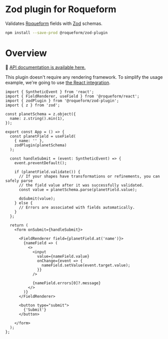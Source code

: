 # Zod plugin for Roqueform

Validates [Roqueform](https://github.com/smikhalevski/roqueform#readme) fields with [Zod](https://zod.dev/) schemas.

```sh
npm install --save-prod @roqueform/zod-plugin
```

# Overview

🔎 [API documentation is available here.](https://smikhalevski.github.io/roqueform/modules/zod_plugin.html)

This plugin doesn't require any rendering framework. To simplify the usage example, we're going to use
[the React integration](../react#readme).

```tsx
import { SyntheticEvent } from 'react';
import { FieldRenderer, useField } from '@roqueform/react';
import { zodPlugin } from '@roqueform/zod-plugin';
import { z } from 'zod';

const planetSchema = z.object({
  name: z.string().min(1),
});

export const App = () => {
  const planetField = useField(
    { name: '' },
    zodPlugin(planetSchema)
  );

  const handleSubmit = (event: SyntheticEvent) => {
    event.preventDefault();

    if (planetField.validate()) {
      // If your shapes have transformations or refinements, you can safely parse
      // the field value after it was successfully validated.
      const value = planetSchema.parse(planetField.value);
      
      doSubmit(value);
    } else {
      // Errors are associated with fields automatically.
    }
  };

  return (
    <form onSubmit={handleSubmit}>

      <FieldRenderer field={planetField.at('name')}>
        {nameField => (
          <>
            <input
              value={nameField.value}
              onChange={event => {
                nameField.setValue(event.target.value);
              }}
            />

            {nameField.errors[0]?.message}
          </>
        )}
      </FieldRenderer>

      <button type="submit">
        {'Submit'}
      </button>

    </form>
  );
};
```
